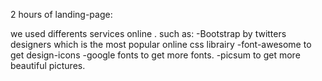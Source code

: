 2 hours of landing-page:

we used differents services online .
such as:
-Bootstrap by twitters designers which is  the most popular online css librairy 
-font-awesome to get design-icons
-google fonts to get more fonts.
-picsum to get more beautiful pictures.

